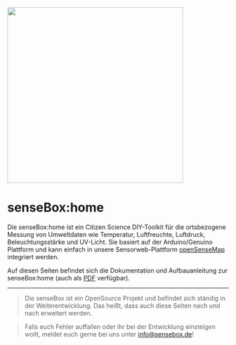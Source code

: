 <img src="https://raw.githubusercontent.com/sensebox/resources/master/images/sensebox_logo_neu.png" align="center" width="400"/>

# senseBox:home

Die senseBox:home ist ein Citizen Science DIY-Toolkit für die ortsbezogene Messung von Umweltdaten wie Temperatur, Luftfreuchte, Luftdruck, Beleuchtungsstärke und UV-Licht.
Sie basiert auf der Arduino/Genuino Plattform und kann einfach in unsere Sensorweb-Plattform [openSenseMap](https://opensensemap.org) integriert werden.

Auf diesen Seiten befindet sich die Dokumentation und Aufbauanleitung zur senseBox:home (auch als [PDF](https://sensebox.de/books/senseBox:home_de.pdf) verfügbar).

---

> Die senseBox ist ein OpenSource Projekt und befindet sich ständig in der Weiterentwicklung. Das heißt, dass auch diese Seiten nach und nach erweitert werden.

> Falls euch Fehler auffallen oder ihr bei der Entwicklung einsteigen wollt, meldet euch gerne bei uns unter [info@sensebox.de](mailto:info@sensebox.de)!
